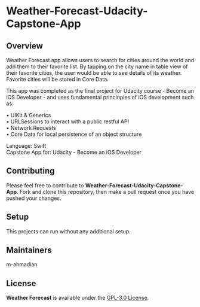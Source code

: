 # Weather-Forecast-Udacity-Capstone-App

## Overview
Weather Forecast app allows users to search for cities around the world and add them to their favorite list. By tapping on the city name in table view of their favorite cities, the user would be able to see details of its weather. Favorite cities will be stored in Core Data.

This app was completed as the final project for Udacity course - Become an iOS Developer - and uses fundamental princinples of iOS development such as:
 
• UIKit & Generics\
• URLSessions to interact with a public restful API\
• Network Requests\
• Core Data for local persistence of an object structure

Language: Swift  
Capstone App for: Udacity - Become an iOS Developer

## Contributing
Please feel free to contribute to **Weather-Forecast-Udacity-Capstone-App**. Fork and clone this repository, then make a pull request once you have pushed your changes.

## Setup
This projects can run without any additional setup. 

## Maintainers
m-ahmadian

## License
**Weather Forecast** is available under the [GPL-3.0 License](https://github.com/m-ahmadian/Weather-Forecaset-Udacity-Capstone-App/blob/master/LICENSE).

